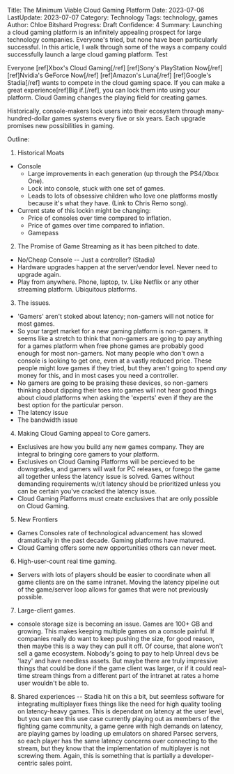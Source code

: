 Title: The Minimum Viable Cloud Gaming Platform
Date: 2023-07-06
LastUpdate: 2023-07-07
Category: Technology
Tags: technology, games
Author: Chloe Bitshard
Progress: Draft
Confidence: 4
Summary: Launching a cloud gaming platform is an infinitely appealing prospect for large technology companies.  Everyone's tried, but none have been particularly successful.  In this article, I walk through some of the ways a company could successfully launch a large cloud gaming platform. Test

Everyone
[ref]Xbox's Cloud Gaming[/ref]
[ref]Sony's PlayStation Now[/ref]
[ref]Nvidia's GeForce Now[/ref]
[ref]Amazon's Luna[/ref]
[ref]Google's Stadia[/ref]
wants to compete in the cloud gaming space.  If you can make a great experience[ref]Big if.[/ref], you can lock them into using your platform.  Cloud Gaming changes the playing field for creating games.

Historically, console-makers lock users into their ecosystem through many-hundred-dollar games systems every five or six years.  Each upgrade promises new possibilities in gaming.

Outline:

1. Historical Moats
  - Console
    - Large improvements in each generation (up through the PS4/Xbox One).
    - Lock into console, stuck with one set of games.
    - Leads to lots of obsessive children who love one platforms mostly because it's what they have.  (Link to Chris Remo song).
  - Current state of this lockin might be changing:
    - Price of consoles over time compared to inflation.
    - Price of games over time compared to inflation.
    - Gamepass
2. The Promise of Game Streaming as it has been pitched to date.
  - No/Cheap Console -- Just a controller? (Stadia)
  - Hardware upgrades happen at the server/vendor level.  Never need to upgrade again.
  - Play from anywhere.  Phone, laptop, tv.  Like Netflix or any other streaming platform.  Ubiquitous platforms.
3. The issues.
  - 'Gamers' aren't stoked about latency; non-gamers will not notice for most games.
  - So your target market for a new gaming platform is non-gamers.  It seems like a stretch to think that non-gamers are going to pay anything for a games platform when free phone games are probably good enough for most non-gamers.  Not many people who don't own a console is looking to get one, even at a vastly reduced price.  These people might love games if they tried, but they aren't going to spend _any_ money for this, and in most cases you need a controller.
  - No gamers are going to be praising these devices, so non-gamers thinking about dipping their toes into games will not hear good things about cloud platforms when asking the 'experts' even if they are the best option for the particular person.
  - The latency issue
  - The bandwidth issue
4. Making Cloud Gaming appeal to Core gamers.
  - Exclusives are how you build any new games company.  They are integral to bringing core gamers to your platform.
  - Exclusives on Cloud Gaming Platforms will be percieved to be downgrades, and gamers will wait for PC releases, or forego the game all together unless the latency issue is solved.  Games without demanding requirements w/r/t latency should be prioritized unless you can be certain you've cracked the latency issue.
  - Cloud Gaming Platforms must create exclusives that are only possible on Cloud Gaming.
5. New Frontiers
  - Games Consoles rate of technological advancement has slowed dramatically in the past decade.  Gaming platforms have matured.
  - Cloud Gaming offers some new opportunities others can never meet.
6. High-user-count real time gaming.
  - Servers with lots of players should be easier to coordinate when all game clients are on the same intranet.  Moving the latency pipeline out of the game/server loop allows for games that were not previously possible.
7. Large-client games.
  - console storage size is becoming an issue.  Games are 100+ GB and growing.  This makes keeping multiple games on a console painful.  If companies really do want to keep pushing the size, for good reason, then maybe this is a way they can pull it off.  Of course, that alone won't sell a game ecosystem.  Nobody's going to pay to help Unreal devs be 'lazy' and have needless assets.  But maybe there are truly impressive things that could be done if the game client was larger, or if it could real-time stream things from a different part of the intranet at rates a home user wouldn't be able to.
8. Shared experiences -- Stadia hit on this a bit, but seemless software for integrating multiplayer fixes things like the need for high quality tooling on latency-heavy games.  This is dependant on latency at the user level, but you can see this use case currently playing out as members of the fighting game community, a game genre with high demands on latency, are playing games by loading up emulators on shared Parsec servers, so each player has the same latency concerns over connecting to the stream, but they know that the implementation of multiplayer is not screwing them.  Again, this is something that is partially a developer-centric sales point.

